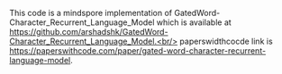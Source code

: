 This code is a mindspore implementation of GatedWord-Character_Recurrent_Language_Model which is available at https://github.com/arshadshk/GatedWord-Character_Recurrent_Language_Model.<br/>
paperswidthcocde link is https://paperswithcode.com/paper/gated-word-character-recurrent-language-model.
